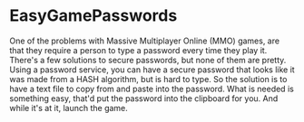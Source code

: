 # EasyGamePasswords
One of the problems with Massive Multiplayer Online (MMO) games, are that they require a person to type a password every time they play it. There's a few solutions to secure passwords, but none of them are pretty. Using a password service, you can have a secure password that looks like it was made from a HASH algorithm, but is hard to type. So the solution is to have a text file to copy from and paste into the password. What is needed is something easy, that'd put the password into the clipboard for you. And while it's at it, launch the game.
